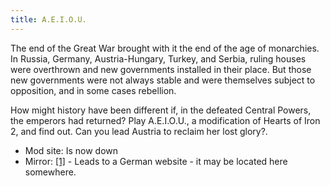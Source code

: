 ```yaml
---
title: A.E.I.O.U.
---
```



The end of the Great War brought with it the end of the age of
monarchies. In Russia, Germany, Austria-Hungary, Turkey, and Serbia,
ruling houses were overthrown and new governments installed in their
place. But those new governments were not always stable and were
themselves subject to opposition, and in some cases rebellion.

How might history have been different if, in the defeated Central
Powers, the emperors had returned? Play A.E.I.O.U., a modification of
Hearts of Iron 2, and find out. Can you lead Austria to reclaim her lost
glory?.

-   Mod site: Is now down
-   Mirror:
    [\[1\]](http://www.si-games.com/forums/local_links.php?catid=23) -
    Leads to a German website - it may be located here somewhere.
